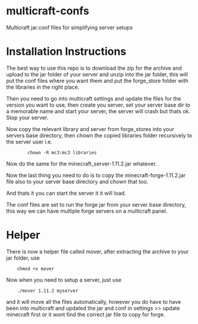 # multicraft-confs
Multicraft jar.conf files for simplifying server setups

# Installation Instructions

The best way to use this repo is to download the zip for the archive and upload to the jar folder
 of your server and unzip into the jar folder, this will put the conf files where you want them
 and put the forge_store folder with the libraries in the right place.
 
 
 Then you need to go into multicraft settings and update the files for the version you want to use,
  then create you server, set your server base dir to a memorable name and start your server, the server
  will crash but thats ok. Stop your server.
  
  Now copy the relevant library and server from forge_stores into your servers base directory, then chown
  the copied libraries folder recursively to the server user i.e.
            
            chown -R mc3:mc3 libraries
            
   Now do the same for the minecraft_server-1.11.2.jar whatever.
   
Now the last thing you need to do is to copy the minecraft-forge-1.11.2.jar file
also to your server base directory and chown that too.

And thats it you can start the server it it will load.

The conf files are set to run the forge jar from your server base directory, this
way we can have multiple forge servers on a multicraft panel.


# Helper

There is now a helper file called mover, after extracting the archive to your jar folder, use

        chmod +x mover
        
Now when you need to setup a server, just use

        ./mover 1.11.2 myserver
        
and it will move all the files automatically, however you do have to have been into multicraft and updated the jar and conf in settings >> update minecraft first 
or it wont find the correct jar file to copy for forge.
